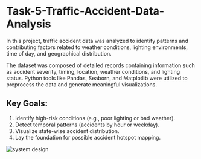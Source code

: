 # Task-5-Traffic-Accident-Data-Analysis
In this project, traffic accident data was analyzed to identify patterns and contributing factors related to weather conditions, lighting environments, time of day, and geographical distribution.

The dataset was composed of detailed records containing information such as accident severity, timing, location, weather conditions, and lighting status. Python tools like Pandas, Seaborn, and Matplotlib were utilized to preprocess the data and generate meaningful visualizations.

## Key Goals:
1. Identify high-risk conditions (e.g., poor lighting or bad weather).
2. Detect temporal patterns (accidents by hour or weekday).
3. Visualize state-wise accident distribution.
4. Lay the foundation for possible accident hotspot mapping.

![system design](https://github.com/user-attachments/assets/23d20c02-1d2d-4894-b182-41d0116cb567)
